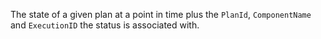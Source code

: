 The state of a given plan at a point in time plus the `PlanId`, `ComponentName` and `ExecutionID` the status is associated with.
